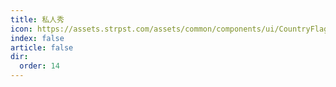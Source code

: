 ```yaml
---
title: 私人秀
icon: https://assets.strpst.com/assets/common/components/ui/CountryFlag/images/arab.svg
index: false
article: false
dir:
  order: 14
---
```

